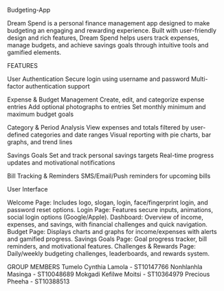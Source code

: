  Budgeting-App

Dream Spend is a personal finance management app designed to make budgeting an engaging and rewarding experience. Built with user-friendly design and rich features, Dream Spend helps users track expenses, manage budgets, and achieve savings goals through intuitive tools and gamified elements.

FEATURES

User Authentication
  Secure login using username and password
  Multi-factor authentication support

Expense & Budget Management
Create, edit, and categorize expense entries
Add optional photographs to entries
Set monthly minimum and maximum budget goals

Category & Period Analysis
View expenses and totals filtered by user-defined categories and date ranges
Visual reporting with pie charts, bar graphs, and trend lines

Savings Goals
Set and track personal savings targets
Real-time progress updates and motivational notifications

Bill Tracking & Reminders
SMS/Email/Push reminders for upcoming bills

User Interface

Welcome Page: Includes logo, slogan, login, face/fingerprint login, and password reset options.
Login Page: Features secure inputs, animations, social login options (Google/Apple).
Dashboard: Overview of income, expenses, and savings, with financial challenges and quick navigation.
Budget Page: Displays charts and graphs for income/expenses with alerts and gamified progress.
Savings Goals Page: Goal progress tracker, bill reminders, and motivational features.
Challenges & Rewards Page: Daily/weekly budgeting challenges, leaderboards, and rewards system.

GROUP MEMBERS
Tumelo Cynthia Lamola - ST10147766
Nonhlanhla Masinga - ST10048689
Mokgadi Kefilwe Moitsi - ST10364979
Precious Pheeha - ST10388513




